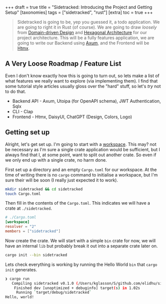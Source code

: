 +++
draft = true
title = "Sidetracked: Introducing the Project and Getting Setup"
[taxonomies]
tags = ["sidetracked", "rust"]
[extra]
toc = true
+++

> Sidetracked is going to be, yep you guessed it, a todo application. We are going to right it in Rust (of course). We are going to draw _loosely_ from [Domain-driven Design](https://en.wikipedia.org/wiki/Domain-driven_design) and [Hexagonal Architecture](https://en.wikipedia.org/wiki/Hexagonal_architecture_(software)) for our project architecture. This will be a fully features application, we are going to write our Backend using [Axum](https://docs.rs/axum/latest/axum/), and the Frontend will be [Htmx](https://htmx.org/).<!--more-->

## A Very Loose Roadmap / Feature List

Even I don't know exactly how this is going to turn out, so lets make a list of what features we really want to explore (via implementing them). I find that some tutorial style articles usually gloss over the "hard" stuff, so let's _try_ not to do that.

- Backend API - Axum, Utoipa (for OpenAPI schema), JWT Authentication, Sqlx
- CLI - Clap
- Frontend - Htmx, DaisyUI, ChatGPT (Design, Colors, Logo)

## Getting set up

Alright, let's get set up. I'm going to start with a [workspace](https://doc.rust-lang.org/book/ch14-03-cargo-workspaces.html). This may? not be necessary as I'm sure a single crate application would be sufficient, but I always find that I, at some point, want to split out another crate. So even if we only end up with a single crate, no harm done.

First set up a directory and an empty `Cargo.toml` for our workspace. At the time of writing there is no `cargo` command to initialise a workspace, but I'm sure their will be soon (I really just expected it to work).

```bash
mkdir sidetracked && cd sidetracked
touch Cargo.toml
```

Then fill in the contents of the `Cargo.toml`. This indicates we will have a crate at `./sidetracked`.

```toml
# ./Cargo.toml
[workspace]
resolver = "2"
members = ["sidetracked"]
```

Now create the crate. We will start with a simple `bin` crate for now, we will have an internal `lib` but probably break it out into a separate crate later on.

```bash
cargo init --bin sidetracked
```

Lets check everything is working by running the Hello World `bin` that `cargo init` generates.

```bash
❯ cargo run
   Compiling sidetracked v0.1.0 (/Users/kglasson/S/github.com/elidhu/sidetracked/sidetracked)
    Finished dev [unoptimized + debuginfo] target(s) in 1.02s
     Running `target/debug/sidetracked`
Hello, world!
```


